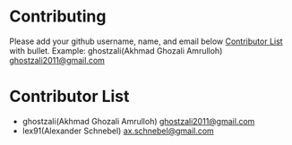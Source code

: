 # Contributing

Please add your github username, name, and email below [Contributor List](#contributor-list) with bullet.
Example: ghostzali(Akhmad Ghozali Amrulloh) ghostzali2011@gmail.com



# Contributor List

- ghostzali(Akhmad Ghozali Amrulloh) ghostzali2011@gmail.com
- lex91(Alexander Schnebel) ax.schnebel@gmail.com
